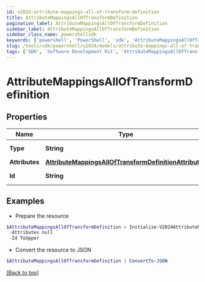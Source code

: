 ```yaml
---
id: v2024-attribute-mappings-all-of-transform-definition
title: AttributeMappingsAllOfTransformDefinition
pagination_label: AttributeMappingsAllOfTransformDefinition
sidebar_label: AttributeMappingsAllOfTransformDefinition
sidebar_class_name: powershellsdk
keywords: ['powershell', 'PowerShell', 'sdk', 'AttributeMappingsAllOfTransformDefinition', 'V2024AttributeMappingsAllOfTransformDefinition'] 
slug: /tools/sdk/powershell/v2024/models/attribute-mappings-all-of-transform-definition
tags: ['SDK', 'Software Development Kit', 'AttributeMappingsAllOfTransformDefinition', 'V2024AttributeMappingsAllOfTransformDefinition']
---
```



# AttributeMappingsAllOfTransformDefinition

## Properties

Name | Type | Description | Notes
------------ | ------------- | ------------- | -------------
**Type** | **String** | The type of transform | [optional] 
**Attributes** | [**AttributeMappingsAllOfTransformDefinitionAttributes**](attribute-mappings-all-of-transform-definition-attributes) |  | [optional] 
**Id** | **String** | Transform Operation | [optional] 

## Examples

- Prepare the resource
```powershell
$AttributeMappingsAllOfTransformDefinition = Initialize-V2024AttributeMappingsAllOfTransformDefinition  -Type reference `
 -Attributes null `
 -Id ToUpper
```

- Convert the resource to JSON
```powershell
$AttributeMappingsAllOfTransformDefinition | ConvertTo-JSON
```


[[Back to top]](#) 

